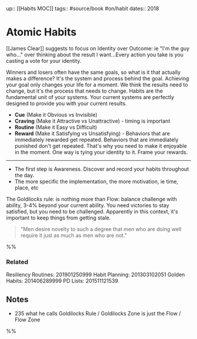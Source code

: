 up:: [[Habits MOC]]
tags:: #source/book #on/habit
dates:: 2018

# Atomic Habits
[[James Clear]] suggests to focus on Identity over Outcome: ie "I'm the guy who..." over thinking about the result I want...Every action you take is you casting a vote for your identity.

Winners and losers often have the same goals, so what is it that actually makes a difference? It's the system and process behind the goal. Achieving your goal only changes your life for a moment. We think the results need to change, but it's the process that needs to change. Habits are the fundamental unit of your systems. Your current systems are perfectly designed to provide you with your current results. 

- **Cue** (Make it Obvious vs Invisible)
- **Craving** (Make it Attractive vs Unattractive) - timing is important
- **Routine** (Make it Easy vs Difficult)
- **Reward** (Make it Satisfying vs Unsatisfying) - Behaviors that are immediately rewarded get repeated. Behaviors that are immediately punished don't get repeated. That's why you need to make it enjoyable in the moment. One way is tying your identity to it. Frame your rewards.

---
- The first step is Awareness. Discover and record your habits throughout the day.
- The more specific the implementation, the more motivation, ie time, place, etc

The Goldilocks rule: is nothing more than Flow: balance challenge with ability, 3-4% beyond your current ability. You need victories to stay satisfied, but you need to be challenged. Apparently in this context, it's important to keep things from getting stale.

> "Men desire novelty to such a degree that men who are doing well require it just as much as men who are not."

%%
### Related
Resiliency Routines: 201901250999
Habit Planning: 201303102051
Golden Habits: 201406289999
PD Lists: 201511121539


## Notes
- 235 what he calls Goldilocks Rule / Goldilocks Zone is just the Flow / Flow Zone

%%